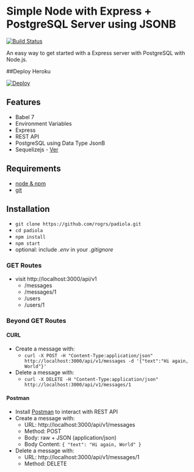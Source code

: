 # Simple Node with Express + PostgreSQL Server using JSONB

[![Build Status](https://travis-ci.org/rogrs/padiola.svg?branch=master)](https://travis-ci.org/rogrs/padiola) 

An easy way to get started with a Express server with PostgreSQL with Node.js. 

##Deploy Heroku

<a href="https://heroku.com/deploy?template=https://github.com/rogrs/padiola">
  <img src="https://www.herokucdn.com/deploy/button.svg" alt="Deploy">
</a>

## Features

* Babel 7
* Environment Variables
* Express
* REST API
* PostgreSQL using Data Type JsonB
* Sequelizejs - [Ver](http://docs.sequelizejs.com/)

## Requirements

* [node & npm](https://nodejs.org/en/)
* [git](https://www.robinwieruch.de/git-essential-commands/)

## Installation

* `git clone https://github.com/rogrs/padiola.git`
* `cd padiola`
* `npm install`
* `npm start`
* optional: include *.env* in your *.gitignore*

### GET Routes

* visit http://localhost:3000/api/v1
  * /messages
  * /messages/1
  * /users
  * /users/1

### Beyond GET Routes

#### CURL

* Create a message with:
  * `curl -X POST -H "Content-Type:application/json" http://localhost:3000/api/v1/messages -d '{"text":"Hi again, World"}'`
* Delete a message with:
  * `curl -X DELETE -H "Content-Type:application/json" http://localhost:3000/api/v1/messages/1`

#### Postman

* Install [Postman](https://www.getpostman.com/apps) to interact with REST API
* Create a message with:
  * URL: http://localhost:3000/api/v1/messages
  * Method: POST
  * Body: raw + JSON (application/json)
  * Body Content: `{ "text": "Hi again, World" }`
* Delete a message with:
  * URL: http://localhost:3000/api/v1/messages/1
  * Method: DELETE
